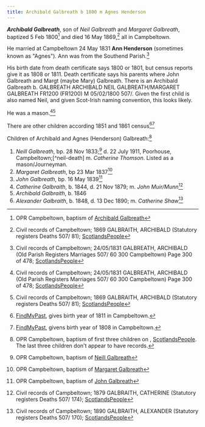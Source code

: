 ```yaml
---
title: Archibald Galbreath b 1800 m Agnes Henderson
---
```

***Archibald Galbreath***, son of *Neil Galbreath* and *Margaret Galbreath*, baptized 5 Feb 1800[^birth] and died 16 May 1869,[^death] all in Campbeltown.

He married at Campbeltown 24 May 1831 **Ann Henderson** (sometimes known as "Agnes").  Ann was from the Southend Parish.[^marriage]

His birth date from death certificate says 1800 or 1801, but census reports give it as 1808 or 1811. Death certificate says his parents where John Galbreath and Margt (maybe Mary) Galbreath.  There is an Archibald Galbreath b. GALBREATH
ARCHIBALD
NEIL GALBREATH/MARGARET GALBREATH FR1200 (FR1200)
M
05/02/1800
507/.  Given the first child is also named Neil, and given Scot-Irish naming convention, this looks likely.

He was a mason.[^marriage][^death]

There are other children according 1851 and 1861 census[^census-1851][^census-1861]

Children of Archibald and Agnes (Henderson) Galbreath:[^children]

1. *Neill Galbreath*, bp. 28 Nov 1833;[^neil-birth] d. 22 July 1911, Poorhouse, Campbeltown;[^neil-death] m. *Catherine Thomson*.  Listed as a mason/Journeyman.
2. *Margaret Galbreath*, bp 23 Mar 1837[^margaret-birth]
3. *John Galbreath*, bp. 16 May 1839[^john-birth]
4. *Catherine Galbraith*, b. 1844, d. 21 Nov 1879; m. *John Muir/Munn*[^catherine-death]
5. *Archibald Galbraith*, b. 1846
6. *Alexander Galbraith*, b. 1848, d. 13 Dec 1890; m. *Catherine Shaw*[^alexander-death]

[^birth]: OPR Campbeltown, baptism of [Archibald Galbreath](/sources/opr-campbeltown-births.md#1800-02-05-archibald-galbreath)

[^death]: Civil records of Campbeltown; 1869 GALBRAITH, ARCHIBALD (Statutory registers Deaths 507/ 81); [ScotlandsPeople](https://www.scotlandspeople.gov.uk/view-image/nrs_stat_deaths/1185032)

[^marriage]: Civil records of Campbeltown; 24/05/1831 GALBREATH, ARCHIBALD (Old Parish Registers Marriages 507/ 60 300 Campbeltown) Page 300 of 478; [ScotlandsPeople](https://www.scotlandspeople.gov.uk/view-image/nrs_opr_records/9530928?image=300)

[^children]: OPR Campbeltown, baptism of first three children on , [ScotlandsPeople](https://www.scotlandspeople.gov.uk/record-results?search_type=people&event=%28B%20OR%20C%20OR%20S%29&record_type%5B0%5D=opr_births&church_type=Old%20Parish%20Registers&dl_cat=church&dl_rec=church-births-baptisms&surname=galbreath&surname_so=fuzzy&forename_so=starts&from_year=1833&to_year=1848&parent_names=archibald&parent_names_so=exact&parent_name_two=henderson&parent_name_two_so=exact&record=Church%20of%20Scotland%20%28old%20parish%20registers%29%20Roman%20Catholic%20Church%20Other%20churches&sort=asc&order=Date&field=year).  The last three children don't appear to have records.

[^neil-birth]: OPR Campbeltown, baptism of [Neill Galbreath](/sources/opr-campbeltown-births.md#1833-11-28-neill-galbreath)

[^margaret-birth]: OPR Campbeltown, baptism of [Margaret Galbreath](/sources/opr-campbeltown-births.md#1837-03-23-margaret-galbreath)

[^john-birth]: OPR Campbeltown, baptism of [John Galbreath](/sources/opr-campbeltown-births.md#1839-05-16-john-galbreath)

[^census-1851]:  [FindMyPast](https://www.findmypast.com/transcript?id=GBC/1851/0019255388&expand=true), gives birth year of 1811 in Campbeltown.

[^census-1861]:  [FindMyPast](https://www.findmypast.com/transcript?id=GBC%2F1861%2F0022162705), givens birth year of 1808 in Campbeltown.

[^catherine-death]:  Civil records of Campbeltown; 1879 GALBRAITH, CATHERINE (Statutory registers Deaths 507/ 174); [ScotlandsPeople](https://www.scotlandspeople.gov.uk/view-image/nrs_stat_deaths/2199511)

[^alexander-death]: Civil records of Campbeltown; 1890 GALBRAITH, ALEXANDER (Statutory registers Deaths 507/ 170); [ScotlandsPeople](https://www.scotlandspeople.gov.uk/view-image/nrs_stat_deaths/4255611)
